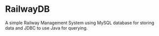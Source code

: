 # RailwayDB
A simple Railway Management System using MySQL database for storing data and JDBC to use Java for querying.
